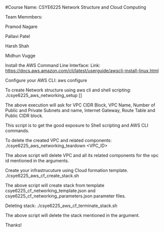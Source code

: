 #Course Name: CSYE6225 Network Structure and Cloud Computing

Team Memmbers:

Pramod Nagare

Pallavi Patel

Harsh Shah

Midhun Vugge

Install the AWS Command Line Interface: Link: https://docs.aws.amazon.com/cli/latest/userguide/awscli-install-linux.html

Configure your AWS CLI: aws configure

To create Network structure using aws cli and shell scripting: ./csye6225_aws_networking_setup []

The above execution will ask for VPC CIDR Block, VPC Name, Number of Public and Private Subnets and name, Internet Gateway, Route Table and Public CIDR block.

This script is to get the good exposure to Shell scripting and AWS CLI commands.

To delete the created VPC and related components: ./csye6225_aws_networking_teardown <VPC_ID>

The above script will delete VPC and all its related components for the vpc id mentioned in the arguments.

Create your infrastrucuture using Cloud formation template. ./csye6225_aws_cf_create_stack.sh

The above script will create stack from template csye6225_cf_networking_template.json and csye6225_cf_networking_parameters.json parameter files.

Deleting stack: ./csye6225_aws_cf_terminate_stack.sh

The above script will delete the stack mentioned in the argument.

Thanks!
